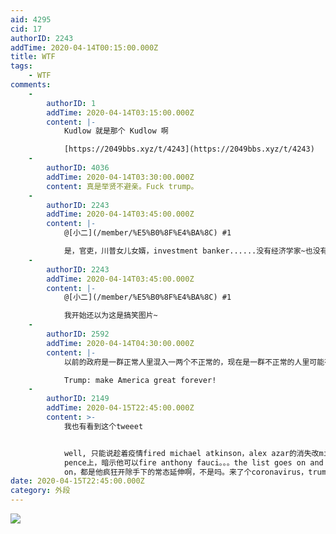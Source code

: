 ```yaml
---
aid: 4295
cid: 17
authorID: 2243
addTime: 2020-04-14T00:15:00.000Z
title: WTF
tags:
    - WTF
comments:
    -
        authorID: 1
        addTime: 2020-04-14T03:15:00.000Z
        content: |-
            Kudlow 就是那个 Kudlow 啊

            [https://2049bbs.xyz/t/4243](https://2049bbs.xyz/t/4243)
    -
        authorID: 4036
        addTime: 2020-04-14T03:30:00.000Z
        content: 真是举贤不避亲。Fuck trump。
    -
        authorID: 2243
        addTime: 2020-04-14T03:45:00.000Z
        content: |-
            @[小二](/member/%E5%B0%8F%E4%BA%8C) #1

            是，官吏，川普女儿女婿，investment banker......没有经济学家~也没有公共卫生专业人士~
    -
        authorID: 2243
        addTime: 2020-04-14T03:45:00.000Z
        content: |-
            @[小二](/member/%E5%B0%8F%E4%BA%8C) #1

            我开始还以为这是搞笑图片~
    -
        authorID: 2592
        addTime: 2020-04-14T04:30:00.000Z
        content: |-
            以前的政府是一群正常人里混入一两个不正常的，现在是一群不正常的人里可能有一两个正常的。

            Trump: make America great forever!
    -
        authorID: 2149
        addTime: 2020-04-15T22:45:00.000Z
        content: >-
            我也有看到这个tweeet


            well, 只能说趁着疫情fired michael atkinson，alex azar的消失改mike
            pence上，暗示他可以fire anthony fauci。。。the list goes on and
            on，都是他疯狂开除手下的常态延伸啊，不是吗。来了个coronavirus，trump就会变一个人也是没可能的事。
date: 2020-04-15T22:45:00.000Z
category: 外段
---
```


![](https://imgur.com/2HcSZkw.jpg)
